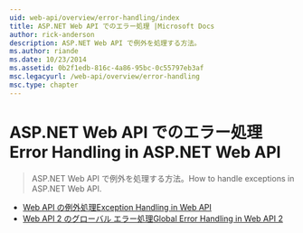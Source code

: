 ```yaml
---
uid: web-api/overview/error-handling/index
title: ASP.NET Web API でのエラー処理 |Microsoft Docs
author: rick-anderson
description: ASP.NET Web API で例外を処理する方法。
ms.author: riande
ms.date: 10/23/2014
ms.assetid: 0b2f1edb-816c-4a86-95bc-0c55797eb3af
msc.legacyurl: /web-api/overview/error-handling
msc.type: chapter
---
```

<a name="error-handling-in-aspnet-web-api"></a><span data-ttu-id="d54ca-103">ASP.NET Web API でのエラー処理</span><span class="sxs-lookup"><span data-stu-id="d54ca-103">Error Handling in ASP.NET Web API</span></span>
====================
> <span data-ttu-id="d54ca-104">ASP.NET Web API で例外を処理する方法。</span><span class="sxs-lookup"><span data-stu-id="d54ca-104">How to handle exceptions in ASP.NET Web API.</span></span>


- [<span data-ttu-id="d54ca-105">Web API の例外処理</span><span class="sxs-lookup"><span data-stu-id="d54ca-105">Exception Handling in Web API</span></span>](exception-handling.md)
- [<span data-ttu-id="d54ca-106">Web API 2 のグローバル エラー処理</span><span class="sxs-lookup"><span data-stu-id="d54ca-106">Global Error Handling in Web API 2</span></span>](web-api-global-error-handling.md)
